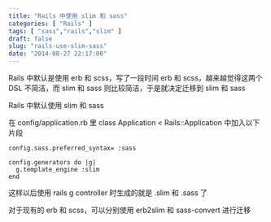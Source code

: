 ```yaml
---
title: "Rails 中使用 slim 和 sass"
categories: [ "Rails" ]
tags: [ "sass","rails","slim" ]
draft: false
slug: "rails-use-slim-sass"
date: "2014-08-27 22:17:00"
---
```


Rails 中默认是使用 erb 和 scss，写了一段时间 erb 和 scss，越来越觉得这两个 DSL 不简洁，而 slim 和 sass 则比较简洁，于是就决定迁移到 slim 和 sass

Rails 中默认使用 slim 和 sass

在 config/application.rb 里 class Application < Rails::Application 中加入以下片段
<!--more-->
    config.sass.preferred_syntax= :sass
    
    config.generators do |g|
      g.template_engine :slim
    end

这样以后使用 rails g controller 时生成的就是 .slim 和 .sass 了

对于现有的 erb 和 scss，可以分别使用 erb2slim 和 sass-convert 进行迁移